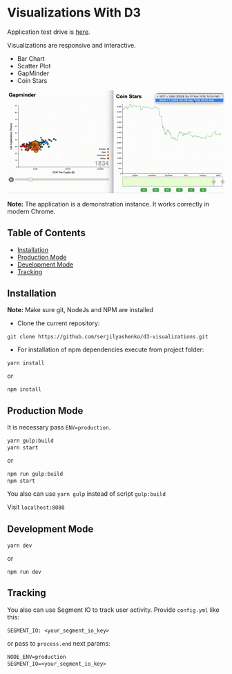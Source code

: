 # Visualizations With D3

Application test drive is [here](https://d3visualizations.herokuapp.com/).

Visualizations are responsive and interactive.

- Bar Chart
- Scatter Plot
- GapMinder
- Coin Stars

![Demo Image](./demo-images/coinstars.gif)

**Note:** The application is a demonstration instance. It works correctly in modern Chrome.

## Table of Contents

- [Installation](#installation)
- [Production Mode](#production-mode)
- [Development Mode](#development-mode)
- [Tracking](#tracking)


## Installation

**Note:** Make sure git, NodeJs and NPM are installed

- Clone the current repository:

```bush
git clone https://github.com/serjilyashenko/d3-visualizations.git
```

- For installation of npm dependencies execute from project folder:

```bush
yarn install
```

or

```bush
npm install
```

## Production Mode

It is necessary pass `ENV=production`.

```bush
yarn gulp:build
yarn start
```

or

```bush
npm run gulp:build
npm start
```

You also can use `yarn gulp` instead of script `gulp:build`

Visit `localhost:8080`

## Development Mode

```
yarn dev
```

or

```
npm run dev
```

## Tracking

You also can use Segment IO to track user activity. Provide `config.yml` like this:
```
SEGMENT_IO: <your_segment_io_key>
```
or pass to `process.end` next params:
```
NODE_ENV=production
SEGMENT_IO=<your_segment_io_key>
```
